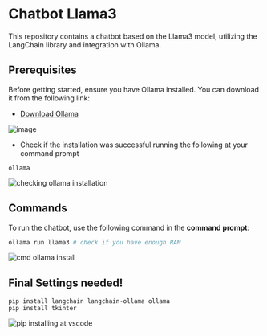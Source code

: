 # Chatbot Llama3

This repository contains a chatbot based on the Llama3 model, utilizing the LangChain library and integration with Ollama.

## Prerequisites

Before getting started, ensure you have Ollama installed. You can download it from the following link:

- [Download Ollama](https://ollama.com/download)

![image](https://github.com/user-attachments/assets/99284b6a-4dd5-4eb2-8d1a-7d8bd2c6bd25)

- Check if the installation was successful running the following at your command prompt
```
ollama
```

![checking ollama installation](https://github.com/user-attachments/assets/9ee5634e-6300-4d67-8344-9d9bfa77aa29)

## Commands

To run the chatbot, use the following command in the **command prompt**:

```bash
ollama run llama3 # check if you have enough RAM
```

![cmd ollama install](https://github.com/user-attachments/assets/5edcece5-8a55-4322-b81b-a209c9140b07)

## Final Settings needed!
```
pip install langchain langchain-ollama ollama
pip install tkinter
```
![pip installing at vscode](https://github.com/user-attachments/assets/3443cfde-5bb9-4247-9730-58d7ae4a06a4)


